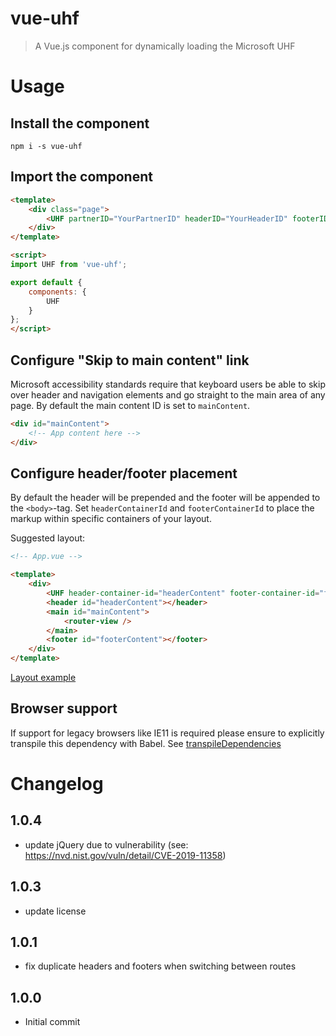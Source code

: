 # vue-uhf
> A Vue.js component for dynamically loading the Microsoft UHF

# Usage
## Install the component

``npm i -s vue-uhf``

## Import the component

```html
<template>
    <div class="page">
        <UHF partnerID="YourPartnerID" headerID="YourHeaderID" footerID="YourFooterID" :cookieCompliance="true" />
    </div>
</template>

<script>
import UHF from 'vue-uhf';

export default {
    components: {
        UHF
    }
};
</script>
```

## Configure "Skip to main content" link

Microsoft accessibility standards require that keyboard users be able to skip over header and navigation elements and go straight to the main area of any page. By default the main content ID is set to `mainContent`.

```html
<div id="mainContent">
    <!-- App content here -->
</div>
```

## Configure header/footer placement

By default the header will be prepended and the footer will be appended to the `<body>`-tag. Set `headerContainerId` and `footerContainerId` to place the markup within specific containers of your layout.

Suggested layout:

```html
<!-- App.vue -->

<template>
    <div>
        <UHF header-container-id="headerContent" footer-container-id="footerContent" />
        <header id="headerContent"></header>
        <main id="mainContent">
            <router-view />
        </main>
        <footer id="footerContent"></footer>
    </div>
</template>
```

[Layout example](https://gist.github.com/sonjastrieder/c9ea2f184bcf273cb4fa91440c36be8d)

## Browser support

If support for legacy browsers like IE11 is required please ensure to explicitly transpile this dependency with Babel. See [transpileDependencies](https://cli.vuejs.org/config/#transpiledependencies)

# Changelog

## 1.0.4
- update jQuery due to vulnerability (see: https://nvd.nist.gov/vuln/detail/CVE-2019-11358)

## 1.0.3
- update license

## 1.0.1
- fix duplicate headers and footers when switching between routes

## 1.0.0
- Initial commit
